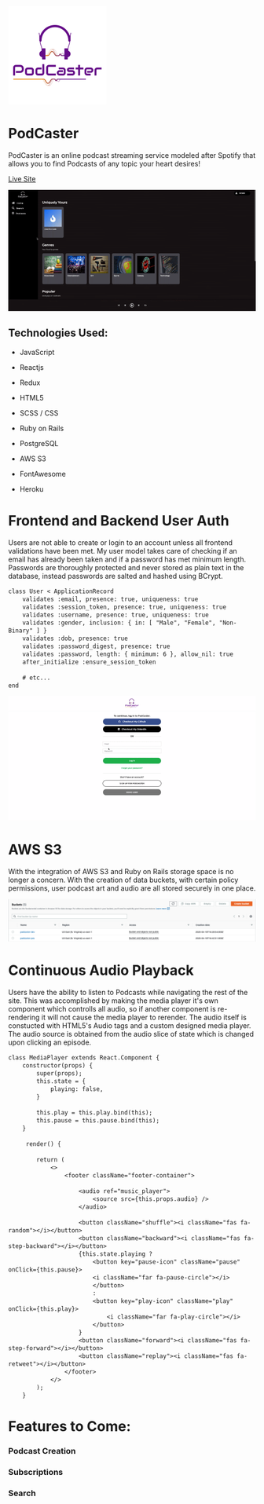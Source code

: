 ![alt text](./app/assets/images/podcaster-logo.png)

# PodCaster

PodCaster is an online podcast streaming service modeled after Spotify that allows you to find Podcasts of any topic your heart desires!

[Live Site](https://pod-caster.herokuapp.com/)

![PodCaster GIF](./app/assets/images/podcaster.gif)

## Technologies Used:

* JavaScript

* Reactjs

* Redux

* HTML5

* SCSS / CSS

* Ruby on Rails

* PostgreSQL

* AWS S3

* FontAwesome

* Heroku

# Frontend and Backend User Auth

Users are not able to create or login to an account unless all frontend validations have been met. My user model takes care of checking if an email has already been taken and if a password has met minimum length. Passwords are thoroughly protected and never stored as plain text in the database, instead passwords are salted and hashed using BCrypt.

```
class User < ApplicationRecord
    validates :email, presence: true, uniqueness: true
    validates :session_token, presence: true, uniqueness: true
    validates :username, presence: true, uniqueness: true
    validates :gender, inclusion: { in: [ "Male", "Female", "Non-Binary" ] }
    validates :dob, presence: true
    validates :password_digest, presence: true
    validates :password, length: { minimum: 6 }, allow_nil: true
    after_initialize :ensure_session_token

    # etc...
end
```

![Render Errors GIF](./app/assets/images/render-errors.gif)

# AWS S3

With the integration of AWS S3 and Ruby on Rails storage space is no longer a concern. With the creation of data buckets, with certain policy permissions, user podcast art and audio are all stored securely in one place.

![AWS Buckets](./app/assets/images/aws-buckets.png)

# Continuous Audio Playback

Users have the ability to listen to Podcasts while navigating the rest of the site. This was accomplished by making the media player it's own component which controlls all audio, so if another component is re-rendering it will not cause the media player to rerender. The audio itself is constucted with HTML5's Audio tags and a custom designed media player. The audio source is obtained from the audio slice of state which is changed upon clicking an episode.

```
class MediaPlayer extends React.Component {
    constructor(props) {
        super(props);
        this.state = {
            playing: false,
        }

        this.play = this.play.bind(this);
        this.pause = this.pause.bind(this);
    }

     render() {
   
        return (
            <>
                <footer className="footer-container">

                    <audio ref="music_player">
                        <source src={this.props.audio} />
                    </audio>

                    <button className="shuffle"><i className="fas fa-random"></i></button>
                    <button className="backward"><i className="fas fa-step-backward"></i></button>
                    {this.state.playing ? 
                        <button key="pause-icon" className="pause" onClick={this.pause}>
                        <i className="far fa-pause-circle"></i>
                        </button> 
                        : 
                        <button key="play-icon" className="play" onClick={this.play}>
                            <i className="far fa-play-circle"></i>
                        </button>
                    }
                    <button className="forward"><i className="fas fa-step-forward"></i></button>
                    <button className="replay"><i className="fas fa-retweet"></i></button>
                </footer>
            </>
        );
    }
```

# Features to Come:

### Podcast Creation

### Subscriptions

### Search